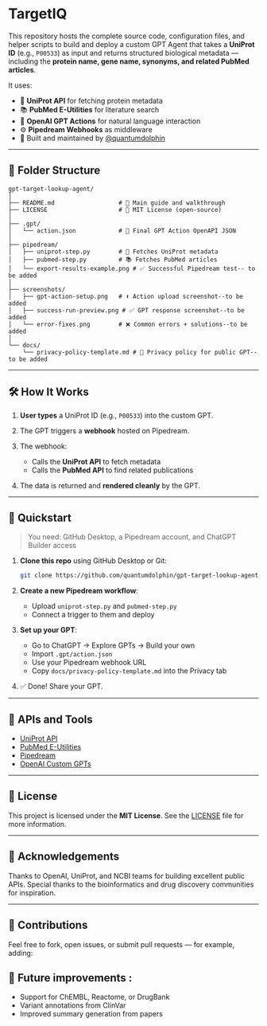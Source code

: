 # TargetIQ

This repository hosts the complete source code, configuration files, and helper scripts to build and deploy a custom GPT Agent that takes a **UniProt ID** (e.g., `P00533`) as input and returns structured biological metadata — including the **protein name, gene name, synonyms, and related PubMed articles**.

It uses:

* 🦠 **UniProt API** for fetching protein metadata
* 📚 **PubMed E-Utilities** for literature search
* 🧠 **OpenAI GPT Actions** for natural language interaction
* ⚙️ **Pipedream Webhooks** as middleware
* 🧪 Built and maintained by [@quantumdolphin](https://github.com/quantumdolphin)

---

## 📁 Folder Structure

```
gpt-target-lookup-agent/
│
├── README.md                  # 📘 Main guide and walkthrough
├── LICENSE                    # 📜 MIT License (open-source)
│
├── .gpt/
│   └── action.json            # 🔧 Final GPT Action OpenAPI JSON
│
├── pipedream/
│   ├── uniprot-step.py        # 🦠 Fetches UniProt metadata
│   ├── pubmed-step.py         # 📚 Fetches PubMed articles
│   └── export-results-example.png # ✅ Successful Pipedream test-- to be added
│
├── screenshots/
│   ├── gpt-action-setup.png   # ⬆️ Action upload screenshot--to be added
│   ├── success-run-preview.png # ✅ GPT response screenshot--to be added
│   └── error-fixes.png        # ❌ Common errors + solutions--to be added
│
└── docs/
    └── privacy-policy-template.md # 🔐 Privacy policy for public GPT--to be added
```

---

## 🛠️ How It Works

1. **User types** a UniProt ID (e.g., `P00533`) into the custom GPT.
2. The GPT triggers a **webhook** hosted on Pipedream.
3. The webhook:

   * Calls the **UniProt API** to fetch metadata
   * Calls the **PubMed API** to find related publications
4. The data is returned and **rendered cleanly** by the GPT.

---

## 🚀 Quickstart

> You need: GitHub Desktop, a Pipedream account, and ChatGPT Builder access

1. **Clone this repo** using GitHub Desktop or Git:

   ```bash
   git clone https://github.com/quantumdolphin/gpt-target-lookup-agent.git
   ```

2. **Create a new Pipedream workflow**:

   * Upload `uniprot-step.py` and `pubmed-step.py`
   * Connect a trigger to them and deploy

3. **Set up your GPT**:

   * Go to ChatGPT → Explore GPTs → Build your own
   * Import `.gpt/action.json`
   * Use your Pipedream webhook URL
   * Copy `docs/privacy-policy-template.md` into the Privacy tab

4. ✅ Done! Share your GPT.

---


## 📀 APIs and Tools

* [UniProt API](https://www.uniprot.org/help/api_queries)
* [PubMed E-Utilities](https://www.ncbi.nlm.nih.gov/books/NBK25501/)
* [Pipedream](https://pipedream.com)
* [OpenAI Custom GPTs](https://platform.openai.com/docs/guides/gpt/custom-gpts)

---

## 📜 License

This project is licensed under the **MIT License**. See the [LICENSE](LICENSE) file for more information.

---

## 🙌 Acknowledgements

Thanks to OpenAI, UniProt, and NCBI teams for building excellent public APIs. Special thanks to the bioinformatics and drug discovery communities for inspiration.

---

## 🌟 Contributions

Feel free to fork, open issues, or submit pull requests — for example, adding:

## 🌟 Future improvements :

* Support for ChEMBL, Reactome, or DrugBank
* Variant annotations from ClinVar
* Improved summary generation from papers

